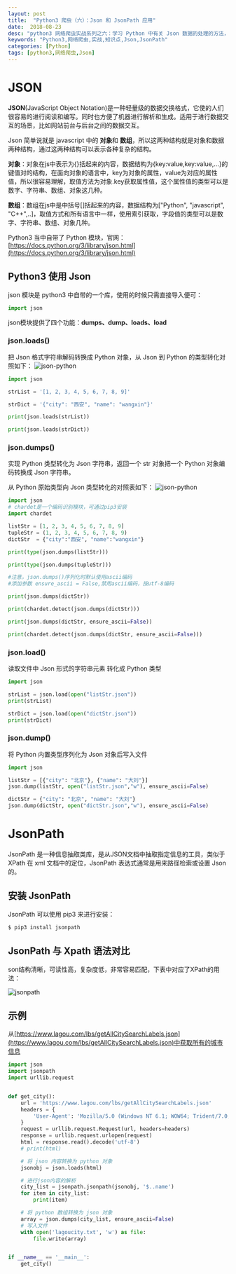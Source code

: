 ```yaml
---
layout: post
title:  "Python3 爬虫（六）：Json 和 JsonPath 应用"
date:  2018-08-23
desc: "python3 网络爬虫实战系列之六：学习 Python 中有关 Json 数据的处理的方法，以及利用 JsonPath 来处理拉勾网上的真实 Json 数据"
keywords: "Python3,网络爬虫,实战,知识点,Json,JsonPath"
categories: [Python]
tags: [python3,网络爬虫,Json]
---
```


# JSON

**JSON**(JavaScript Object Notation)是一种轻量级的数据交换格式，它使的人们很容易的进行阅读和编写。同时也方便了机器进行解析和生成。适用于进行数据交互的场景，比如网站前台与后台之间的数据交互。

Json 简单说就是 javascript 中的 **对象**和 **数组**，所以这两种结构就是对象和数据两种结构，通过这两种结构可以表示各种复杂的结构。

**对象**：对象在js中表示为{}括起来的内容，数据结构为{key:value,key:value,...}的键值对的结构，在面向对象的语言中，key为对象的属性，value为对应的属性值，所以很容易理解，取值方法为对象.key获取属性值，这个属性值的类型可以是数字、字符串、数组、对象这几种。

**数组**：数组在js中是中括号[]括起来的内容，数据结构为["Python", "javascript", "C++",..]，取值方式和所有语言中一样，使用索引获取，字段值的类型可以是数字、字符串、数组、对象几种。

Python3 当中自带了 Python 模块，官网：[https://docs.python.org/3/library/json.html](https://docs.python.org/3/library/json.html)

## Python3 使用 Json

json 模块是 python3 中自带的一个库，使用的时候只需直接导入便可：

```python
import json
```

json模块提供了四个功能：**dumps、dump、loads、load**

### json.loads()

把 Json 格式字符串解码转换成 Python 对象，从 Json 到 Python 的类型转化对照如下：
![json-python](/assets/images/2018-08/05-json-python.png)

```python
import json

strList = '[1, 2, 3, 4, 5, 6, 7, 8, 9]'

strDict = '{"city": "西安", "name": "wangxin"}'

print(json.loads(strList))

print(json.loads(strDict))
```

### json.dumps()

实现 Python 类型转化为 Json 字符串，返回一个 str 对象把一个 Python 对象编码转换成 Json 字符串。

从 Python 原始类型向 Json 类型转化的对照表如下：
![json-python](/assets/images/2018-08/06-python-json.png)

```python
import json
# chardet是一个编码识别模块，可通过pip3安装
import chardet

listStr = [1, 2, 3, 4, 5, 6, 7, 8, 9]
tupleStr = (1, 2, 3, 4, 5, 6, 7, 8, 9)
dictStr  = {"city":"西安", "name":"wangxin"}

print(type(json.dumps(listStr)))

print(type(json.dumps(tupleStr)))

#注意，json.dumps()序列化时默认使用ascii编码
#添加参数 ensure_ascii = False,禁用ascii编码，按utf-8编码

print(json.dumps(dictStr))

print(chardet.detect(json.dumps(dictStr)))

print(json.dumps(dictStr, ensure_ascii=False))

print(chardet.detect(json.dumps(dictStr, ensure_ascii=False)))
```

### json.load()

读取文件中 Json 形式的字符串元素 转化成 Python 类型

```python
import json

strList = json.load(open("listStr.json"))
print(strList)

strDict = json.load(open("dictStr.json"))
print(strDict)
```

### json.dump()

将 Python 内置类型序列化为 Json 对象后写入文件

```python
import json

listStr = [{"city": "北京"}, {"name": "大刘"}]
json.dump(listStr, open("listStr.json","w"), ensure_ascii=False)

dictStr = {"city": "北京", "name": "大刘"}
json.dump(dictStr, open("dictStr.json","w"), ensure_ascii=False)
```

# JsonPath

JsonPath 是一种信息抽取类库，是从JSON文档中抽取指定信息的工具，类似于 XPath 在 xml 文档中的定位，JsonPath 表达式通常是用来路径检索或设置 Json 的。

## 安装 JsonPath

JsonPath 可以使用 pip3 来进行安装：

```bash
$ pip3 install jsonpath
```

## JsonPath 与 Xpath 语法对比

son结构清晰，可读性高，复杂度低，非常容易匹配，下表中对应了XPath的用法：

![jsonpath](/assets/images/2018-08/07-jsonpath.png)

## 示例

从[https://www.lagou.com/lbs/getAllCitySearchLabels.json](https://www.lagou.com/lbs/getAllCitySearchLabels.json)中获取所有的城市信息

```python
import json
import jsonpath
import urllib.request


def get_city():
    url = 'https://www.lagou.com/lbs/getAllCitySearchLabels.json'
    headers = {
        'User-Agent': 'Mozilla/5.0 (Windows NT 6.1; WOW64; Trident/7.0; AS; rv:11.0) like Gecko'
    }
    request = urllib.request.Request(url, headers=headers)
    response = urllib.request.urlopen(request)
    html = response.read().decode('utf-8')
    # print(html)

    # 将 json 内容转换为 python 对象
    jsonobj = json.loads(html)

    # 进行json内容的解析
    city_list = jsonpath.jsonpath(jsonobj, '$..name')
    for item in city_list:
        print(item)

    # 将 python 数组转换为 json 对象
    array = json.dumps(city_list, ensure_ascii=False)
    # 写入文件
    with open('lagoucity.txt', 'w') as file:
        file.write(array)


if __name__ == '__main__':
    get_city()
```